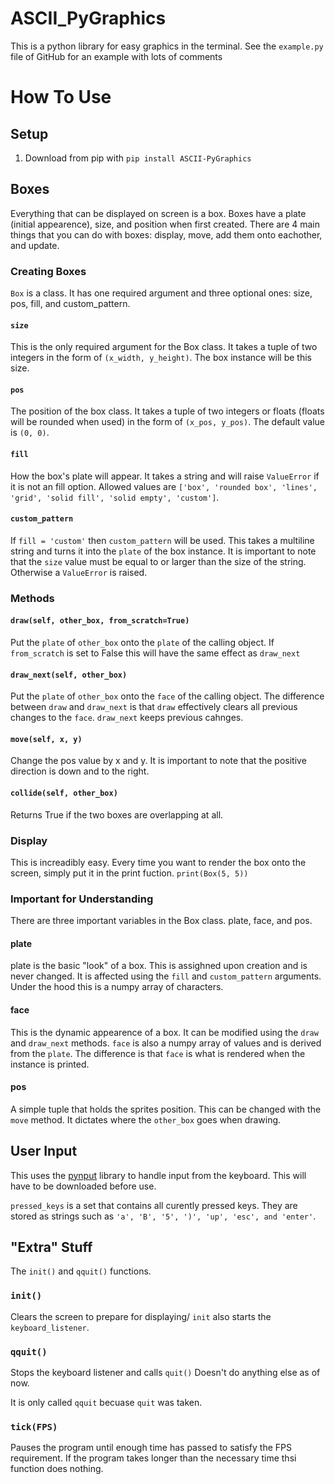 # ASCII_PyGraphics

This is a python library for easy graphics in the terminal.
See the `example.py` file of GitHub for an example with lots of comments

# How To Use

## Setup

1. Download from pip with `pip install ASCII-PyGraphics`

## Boxes

Everything that can be displayed on screen is a box. Boxes have a plate (initial appearence), size, and position when first created. There are 4 main things that you can do with boxes: display, move, add them onto eachother, and update.

### Creating Boxes

`Box` is a class. It has one required argument and three optional ones: size, pos, fill, and custom_pattern.

#### `size`

This is the only required argument for the Box class. It takes a tuple of two integers in the form of `(x_width, y_height)`. The box instance will be this size.

#### `pos`

The position of the box class. It takes a tuple of two integers or floats (floats will be rounded when used) in the form of `(x_pos, y_pos)`. The default value is `(0, 0)`.

#### `fill`

How the box's plate will appear. It takes a string and will raise `ValueError` if it is not an fill option. Allowed values are `['box', 'rounded box', 'lines', 'grid', 'solid fill', 'solid empty', 'custom']`.

#### `custom_pattern`

If `fill = 'custom'` then `custom_pattern` will be used. This takes a multiline string and turns it into the `plate` of the box instance.
It is important to note that the `size` value must be equal to or larger than the size of the string. Otherwise a `ValueError` is raised.

### Methods

#### `draw(self, other_box, from_scratch=True)`

Put the `plate` of `other_box` onto the `plate` of the calling object.
If `from_scratch` is set to False this will have the same effect as `draw_next`

#### `draw_next(self, other_box)`

Put the `plate` of `other_box` onto the `face` of the calling object.
The difference between `draw` and `draw_next` is that `draw` effectively clears all previous changes to the `face`. `draw_next` keeps previous cahnges.

#### `move(self, x, y)`

Change the pos value by x and y.
It is important to note that the positive direction is down and to the right.

#### `collide(self, other_box)`

Returns True if the two boxes are overlapping at all.

### Display

This is increadibly easy. Every time you want to render the box onto the screen, simply put it in the print fuction.
`print(Box(5, 5))`

### Important for Understanding

There are three important variables in the Box class. plate, face, and pos.

#### plate

plate is the basic "look" of a box. This is assighned upon creation and is never changed. It is affected using the `fill` and `custom_pattern` arguments. Under the hood this is a numpy array of characters.

#### face

This is the dynamic appearence of a box. It can be modified using the `draw` and `draw_next` methods. `face` is also a numpy array of values and is derived from the `plate`. The difference is that `face` is what is rendered when the instance is printed.

#### pos

A simple tuple that holds the sprites position. This can be changed with the `move` method. It dictates where the `other_box` goes when drawing.

## User Input

This uses the [pynput](https://pynput.readthedocs.io/en/latest/) library to handle input from the keyboard. This will have to be downloaded before use.

`pressed_keys` is a set that contains all curently pressed keys.
They are stored as strings such as `'a', 'B', '5', ')', 'up', 'esc', and 'enter'`.

## "Extra" Stuff

The `init()` and `qquit()` functions.

### `init()`

Clears the screen to prepare for displaying/
`init` also starts the `keyboard_listener`.

### `qquit()`

Stops the keyboard listener and calls `quit()`
Doesn't do anything else as of now.

It is only called `qquit` becuase `quit` was taken.

### `tick(FPS)`

Pauses the program until enough time has passed to satisfy the FPS requirement.
If the program takes longer than the necessary time thsi function does nothing.
